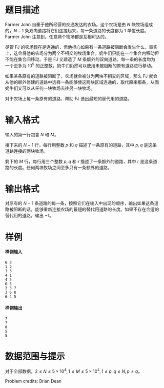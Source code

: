 
# 题目描述

Farmer John 自豪于他所经营的交通发达的农场。这个农场是由 $N$ 块牧场组成的，$N−1$ 条双向道路将它们连接起来，每一条道路的长度都为 $1$ 单位长度。Farmer John 注意到，任意两个牧场都是互相可达的。

尽管 FJ 的农场现在是连通的，但他担心如果有一条道路被阻断会发生什么。事实上，这会将他的农场分为两个不相交的牧场集合，奶牛们只能在一个集合内移动但不能在集合间移动。于是 FJ 又建造了 $M$ 条额外的双向道路，每一条的长度均为一个至多为 $10^9$ 的正整数。奶牛们仍然可以使用未被阻断的原有道路进行移动。

如果某条原有的道路被阻断了，农场就会被分为两块不相交的区域，那么 FJ 就会从他的额外修建的道路中选择一条能够使这两块区域连通的，取代原来那条，从而奶牛们又可以从任何一块牧场去往另一块牧场。

对于农场上每一条原有的道路，帮助 FJ 选出最短的替代用的道路。

# 输入格式

输入的第一行包含 $N$ 和 $M$。

接下来的 $N−1$ 行，每行用整数 $p$ 和 $q$ 描述了一条原有的道路，其中 $p,q$ 是这条道路连接的两块牧场。

剩下的 $M$ 行，每行用三个整数 $p,q$ 和 $r$ 描述了一条额外的道路，其中 $r$ 是这条道路的长度。任何两块牧场之间至多只有一条额外的道路。 

# 输出格式

对原有的 $N−1$ 条道路的每一条，按照它们在输入中出现的顺序，输出如果这条道路被阻断的话，能够重新连接农场的最短的替代用道路的长度。如果不存在合适的替代用的道路，输出 $-1$。

# 样例

#### 样例输入
```plain
6 3
1 2
1 3
4 1
4 5
6 5
2 3 7
3 6 8
6 4 5
```
#### 样例输出
```plain
7
7
8
5
5
```

# 数据范围与提示

对于全部数据，$2\le N\le 5\times 10^4,1\le M\le 5\times 10^4,1\le p,q\le N,p \neq q$。

Problem credits: Brian Dean

